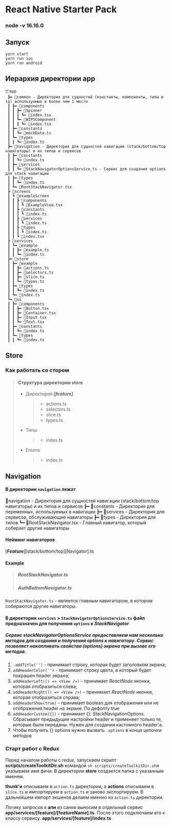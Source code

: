 # React Native Starter Pack

### node -v 16.16.0

## Запуск

```shell script
yarn start
yarn run ios
yarn run android
```

## Иерархия директории app

```
📦app
 ┣━ 📂common - Директория для сущностей (константы, компоненты, типы и тд) используемые в более чем 1 месте
 ┃ ┣━ 📂components
 ┃ ┃ ┣━ 📂Spinner
 ┃ ┃ ┃ ┗━ 📜index.tsx
 ┃ ┃ ┗━ 📂WIPSComponent
 ┃ ┃ ┃ ┗━ 📜index.tsx
 ┃ ┣━ 📂constants
 ┃ ┃ ┗━ 📜mockData.ts
 ┃ ┗━ 📂types
 ┃ ┃ ┗━ 📜index.ts
 ┣━ 📂navigation - Директория для сущностей навигации (stack/bottom/top навигаторы) и их типов и сервисов
 ┃ ┣━ 📂constants
 ┃ ┃ ┗━ 📜index.ts
 ┃ ┣━ 📂services
 ┃ ┃ ┗━ 📜StackNavigatorOptionsService.ts - Сервис для создания options для stack навигации
 ┃ ┣━ 📂types
 ┃ ┃ ┗━ 📜index.ts
 ┃ ┗━ 📜RootStackNavigator.tsx
 ┣ 📂screens
 ┃ ┗ 📂exampleScreen
 ┃ ┃ ┣ 📂components
 ┃ ┃ ┃ ┗ 📜ExampleView.tsx
 ┃ ┃ ┣ 📂constants
 ┃ ┃ ┃ ┗ 📜index.ts
 ┃ ┃ ┣ 📂services
 ┃ ┃ ┃ ┗ 📜index.ts
 ┃ ┃ ┣ 📂types
 ┃ ┃ ┃ ┗ 📜index.ts
 ┃ ┃ ┗ 📜index.tsx
 ┣ 📂services
 ┃ ┗━ 📂example
 ┃ ┃ ┣━ 📜example.ts
 ┃ ┃ ┗━ 📜index.ts
 ┣━ 📂store
 ┃ ┣━ 📂example
 ┃ ┃ ┣━ 📜actions.ts
 ┃ ┃ ┣━ 📜selectors.ts
 ┃ ┃ ┣━ 📜slice.ts
 ┃ ┃ ┗━ 📜types.ts
 ┃ ┣━ 📂types
 ┃ ┃ ┗━ 📜index.ts
 ┃ ┗━ 📜index.ts
 ┗━ 📂ui
 ┃ ┣━ 📂components
 ┃ ┃ ┣━ 📜Button.tsx
 ┃ ┃ ┣━ 📜Container.tsx
 ┃ ┃ ┣━ 📜Input.tsx
 ┃ ┃ ┗━ 📜Text.tsx
 ┃ ┣━ 📂constants
 ┃ ┃ ┗━ 📜index.ts
 ┃ ┗━ 📂types
 ┃ ┃ ┗━ 📜index.ts

```

## Store

### Как работать со **стором**

> #### Структура директории **store**
>
> - Директория **_[feature]_**
>   > - actions.ts
>   > - selectors.ts
>   > - slice.ts
>   > - types.ts
> - Типы
>   > - index.ts
> - Enums
>   > - index.ts

## Navigation

#### В директории `navigation` лежат

📂navigation - Директория для сущностей навигации (stack/bottom/top навигаторы) и их типов и сервисов
┣━ 📂constants - Директория для переменных, используемых в навигации
┣━ 📂services - Директория для сервисов, обслуживающие навигаторы
┣━ 📂types - Директория для типов
┗━ 📜RootStackNavigator.tsx - Главный навигатор, который собирает другие навигаторы

#### Нейминг навигаторов

[**_Feature_**][stack/bottom/top][Navigator].ts

#### Example

> ##### RootStackNavigator.ts
>
> ##### AuthBottomNavigator.ts

`RootStackNavigator.ts` - является главным навигатором, в котором собираются другие навигаторы.

#### В директории `services` > `StackNavigatorOptionsService.ts` файл предназначен для получения `options` к _StackNavigator_

##### Сервис _stackNavigatorOptionsService_ предоставляем нам несколько методов для создания и получения options к навигатору. Сервис позволяет накапливать свойства (options) экрана при вызове его методов.

1. `.addTitle('')` - принимает строку, которая будет заголовком экрана;
2. `addHeaderColor('')` - принимает строку цвета, в который будет покрашен header экрана;
3. `addHeaderLeft(() => <View />)` - принимает _ReactNode_ иконки, которая отобразиться слева;
4. `addHeaderRight(() => <View />)` - принимает _ReactNode_ иконки, которая отобразиться справа;
5. `addHeaderShow(true)` - принимает boolean для отображения или не отображения header на экране. По дефолту true
6. `addHeaderCustom({})` - принимает {}: StackNavigationOptions. Сбрасывает предыдущие настройки header и применяет только те, которые были переданы. Нужен для создания кастомного header'а.
7. Чтобы получить {} options нужно вызвать `.options` в конце цепочки методов

### Старт работ c Redux

Перед началом работы с redux, запускаем скрипт **scripts/createToolkitDir.sh** командой
`sh scripts/createToolkitDir.sh`и указываем имя фичи.
В директории **store** создается папка с указанным именем.

**thunk'и** описываем в `action.ts` директории, а **actions** описываем в `slice.ts` и импортируем в `action.ts` и заново экспортируем. В дальнейшем импорт экшенов делаем именно из `action.ts` директории.

Логику запросов к **апи** из санки выносим в отдельный сервис **app/services/[feature]/[featureName].ts**. После этого подключаем его к классу сервису. **app/services/[feature]/index.ts**
